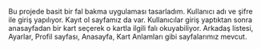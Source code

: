  Bu projede basit bir fal bakma uygulaması tasarladım. Kullanıcı adı ve şifre ile giriş yapılıyor. Kayıt ol sayfamız da var. Kullanıcılar giriş yaptıktan sonra anasayfadan bir kart seçerek o kartla ilgili falı okuyabiliyor. Arkadaş listesi, Ayarlar, Profil sayfası, Anasayfa, Kart Anlamları gibi sayfalarımız mevcut.
